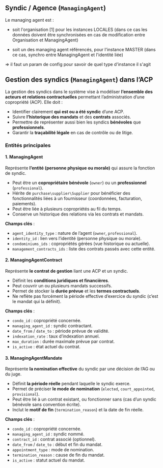 ## Syndic / Agence (`ManagingAgent`)

Le managing agent est :

* soit l'organisation [1] pour les instances LOCALES
(dans ce cas les données doivent être synchronisées en cas de modification entre Organisation et ManagingAgent)

* soit un des managing agent référencés, pour l'instance MASTER
  (dans ce cas, synchro entre ManagingAgent et l'identité liée)

=> il faut un param de config pour savoir de quel type d'instance il s'agit

## **Gestion des syndics (`ManagingAgent`) dans l’ACP**

La gestion des syndics dans le système vise à modéliser **l’ensemble des acteurs et relations contractuelles** permettant l’administration d’une copropriété (ACP).
 Elle doit :

- Identifier clairement **qui est ou a été syndic** d’une ACP.
- Suivre **l’historique des mandats** et des **contrats** associés.
- Permettre de représenter aussi bien les syndics **bénévoles** que **professionnels**.
- Garantir la **traçabilité légale** en cas de contrôle ou de litige.





### **Entités principales**



#### 1. ManagingAgent

Représente **l’entité (personne physique ou morale)** qui assure la fonction de syndic.

- Peut être un **copropriétaire bénévole** (`owner`) ou un **professionnel** (`professional`).
- Hérite de `purchase\supplier\Supplier` pour bénéficier des fonctionnalités liées à un fournisseur (coordonnées, facturation, paiements).
- Peut être liée à plusieurs copropriétés au fil du temps.
- Conserve un historique des relations via les contrats et mandats.

**Champs clés** :

- `agent_identity_type` : nature de l’agent (`owner`, `professional`).
- `identity_id` : lien vers l’identité (personne physique ou morale).
- `condominiums_ids` : copropriétés gérées (vue historique ou actuelle).
- `management_contracts_ids` : liste des contrats passés avec cette entité.



#### 2. ManagingAgentContract

Représente **le contrat de gestion** liant une ACP et un syndic.

- Définit les **conditions juridiques et financières**.
- Peut couvrir un ou plusieurs mandats successifs.
- Permet de stocker la **durée prévue** et les **termes contractuels**.
- Ne reflète pas forcément la période effective d’exercice du syndic (c’est le mandat qui la définit).

**Champs clés** :

- `condo_id` : copropriété concernée.
- `managing_agent_id` : syndic contractant.
- `date_from` / `date_to` : période prévue de validité.
- `indexation_rate` : taux d’indexation annuel.
- `max_duration` : durée maximale prévue par contrat.
- `is_active` : état actuel du contrat.



#### 3. ManagingAgentMandate

Représente **la nomination effective** du syndic par une décision de l’AG ou du juge.

- Définit **la période réelle** pendant laquelle le syndic exerce.
- Permet de préciser **le mode de nomination** (`elected`, `court_appointed`, `provisional`).
- Peut être lié à un contrat existant, ou fonctionner sans (cas d’un syndic bénévole sans convention écrite).
- Inclut le **motif de fin** (`termination_reason`) et la date de fin réelle.

**Champs clés** :

- `condo_id` : copropriété concernée.
- `managing_agent_id` : syndic nommé.
- `contract_id` : contrat associé (optionnel).
- `date_from` / `date_to` : début et fin du mandat.
- `appointment_type` : mode de nomination.
- `termination_reason` : cause de fin du mandat.
- `is_active` : statut actuel du mandat.
